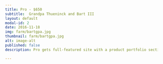 ```yaml
---
title: Pro - $650
subtitle:  Grandpa Thueninck and Bart III
layout: default
modal-id: 2
date: 2016-11-18
img: farm/bartgpa.jpg
thumbnail: farm/bartgpa.jpg
alt: image-alt
published: false
description: Pro gets full-featured site with a product portfolio section and optional email contact form.

---
```

